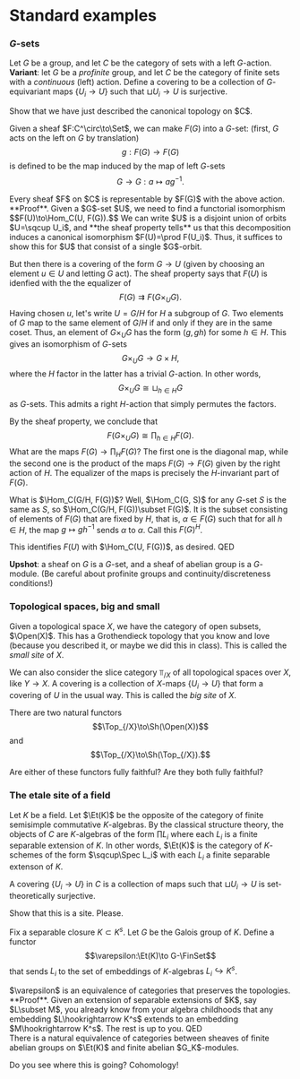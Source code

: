 # Standard examples

### $G$-sets

Let $G$ be a group, and let $C$ be the category of sets with a left $G$-action. **Variant**: let $G$ be a *profinite* group, and let $C$ be the category of finite sets with a *continuous* (left) action. Define a covering to be a collection of $G$-equivariant maps $\{U_i\to U\}$ such that $\sqcup U_i\to U$ is surjective.

<div class="exercise">
Show that we have just described the canonical topology on $C$.
</div>

Given a sheaf $F:C^\circ\to\Set$, we can make $F(G)$ into a $G$-set: (first, $G$ acts on the left on $G$ by translation) $$g:F(G)\to F(G)$$ is defined to be the map induced by the map of left $G$-sets $$G\to G: a\mapsto a g^{-1}.$$

<div class="claim">
Every sheaf $F$ on $C$ is representable by $F(G)$ with the above action.
</div>
**Proof**. Given a $G$-set $U$, we need to find a functorial isomorphism $$F(U)\to\Hom_C(U, F(G)).$$ We can write $U$ is a disjoint union of orbits $U=\sqcup U_i$, and **the sheaf property tells** us that this decomposition induces a canonical isomorphism $F(U)=\prod F(U_i)$. Thus, it suffices to show this for $U$ that consist of a single $G$-orbit.

But then there is a covering of the form $G\to U$ (given by choosing an element $u\in U$ and letting $G$ act). The sheaf property says that $F(U)$ is idenfied with the the equalizer of $$F(G)\rightrightarrows F(G\times_U G).$$ Having chosen $u$, let's write $U = G/H$ for $H$ a subgroup of $G$. Two elements of $G$ map to the same element of $G/H$ if and only if they are in the same coset. Thus, an element of $G\times_U G$ has the form $(g, gh)$ for some $h\in H$. This gives an isomorphism of $G$-sets $$G\times_U G\to G\times H,$$ where the $H$ factor in the latter has a trivial $G$-action. In other words, $$G\times_U G\cong \sqcup_{h\in H} G$$ as $G$-sets. This admits a right $H$-action that simply permutes the factors.

By the sheaf property, we conclude that 
$$F(G\times_U G)\cong \prod_{h\in H} F(G).$$
What are the maps $F(G)\to \prod_HF(G)$? The first one is the diagonal map, while the second one is the product of the maps $F(G)\to F(G)$ given by the right action of $H$. The equalizer of the maps is precisely the $H$-invariant part of $F(G)$.

What is $\Hom_C(G/H, F(G))$? Well, $\Hom_C(G, S)$ for any $G$-set $S$ is the same as $S$, so $\Hom_C(G/H, F(G))\subset F(G)$. It is the subset consisting of elements of $F(G)$ that are fixed by $H$, that is, $\alpha\in F(G)$ such that for all $h\in H$, the map $g\mapsto gh^{-1}$ sends $\alpha$ to $\alpha$. Call this $F(G)^{H}$.

This identifies $F(U)$ with $\Hom_C(U, F(G))$, as desired. QED

**Upshot**: a sheaf on $G$ is a $G$-set, and a sheaf of abelian group is a $G$-module. (Be careful about profinite groups and continuity/discreteness conditions!)

### Topological spaces, big and small

Given a topological space $X$, we have the category of open subsets, $\Open(X)$. This has a Grothendieck topology that you know and love (because you described it, or maybe we did this in class). This is called the *small site* of $X$.

We can also consider the slice category $\Top_{/X}$ of all topological spaces over $X$, like $Y\to X$. A covering is a collection of $X$-maps $\{U_i\to U\}$ that form a covering of $U$ in the usual way. This is called the *big site* of $X$.

There are two natural functors 
$$\Top_{/X}\to\Sh(\Open(X))$$
and
$$\Top_{/X}\to\Sh(\Top_{/X}).$$

<div class="question">
Are either of these functors fully faithful? Are they both fully faithful?
</div>

### The etale site of a field

Let $K$ be a field. Let $\Et(K)$ be the opposite of the category of finite semisimple commutative $K$-algebras. By the classical structure theory, the objects of $C$ are $K$-algebras of the form $\prod L_i$ where each $L_i$ is a finite separable extension of $K$. In other words, $\Et(K)$ is the category of $K$-schemes of the form $\sqcup\Spec L_i$ with each $L_i$ a finite separable extenson of $K$.

A covering $\{U_i\to U\}$ in $C$ is a collection of maps such that $\sqcup U_i\to U$ is set-theoretically surjective.

<div class="exercise">
Show that this is a site. Please.
</div>

Fix a separable closure $K\subset K^s$. Let $G$ be the Galois group of $K$. Define a functor
$$\varepsilon:\Et(K)\to G-\FinSet$$
that sends $L_i$ to the set of embeddings of $K$-algebras $L_i\hookrightarrow K^s$.

<div class="theorem">
$\varepsilon$ is an equivalence of categories that preserves the topologies.
</div>
**Proof**. Given an extension of separable extensions of $K$, say $L\subset M$, you already know from your algebra childhoods that any embedding $L\hookrightarrow K^s$ extends to an embedding $M\hookrightarrow K^s$. The rest is up to you. QED

<div class="corollary">
There is a natural equivalence of categories between sheaves of finite abelian groups on $\Et(K)$ and finite abelian $G_K$-modules.
</div>

Do you see where this is going? Cohomology!